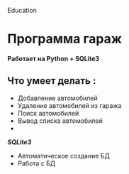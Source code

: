 Education
# Программа гараж

**Работает на Python + SQLite3**

## Что умеет делать :
* Добавление автомобилей
* Удаление автомобилей из гаража
* Поиск автомобилей
* Вывод списка автомобилей
* 
***SQLite3***

* Автоматическое создание БД
* Работа с БД
